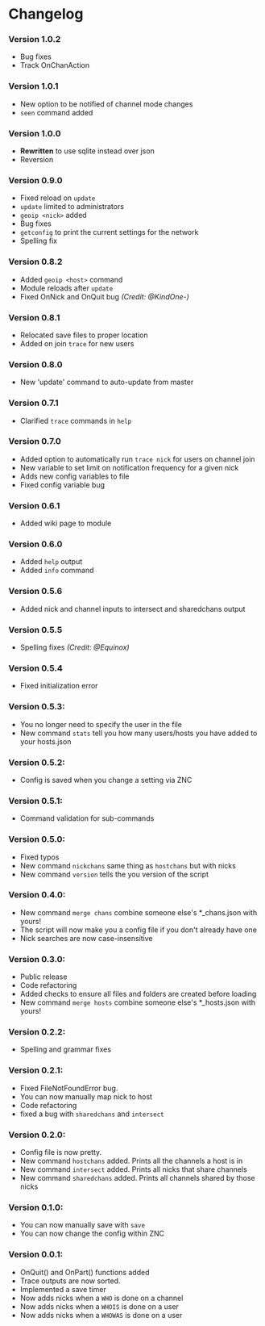 # Changelog

### Version 1.0.2
  *  Bug fixes
  * Track OnChanAction

### Version 1.0.1
  * New option to be notified of channel mode changes
  * `seen` command added

### Version 1.0.0
  * **Rewritten** to use sqlite instead over json
  * Reversion

### Version 0.9.0
  * Fixed reload on `update`
  * `update` limited to administrators
  * `geoip <nick>` added
  * Bug fixes
  * `getconfig` to print the current settings for the network
  * Spelling fix

### Version 0.8.2
  * Added `geoip <host>` command
  * Module reloads after `update`
  * Fixed OnNick and OnQuit bug *(Credit: @KindOne-)*

### Version 0.8.1
  * Relocated save files to proper location
  * Added on join `trace` for new users

### Version 0.8.0
  * New 'update' command to auto-update from master

### Version 0.7.1
  * Clarified `trace` commands in `help`

### Version 0.7.0
  * Added option to automatically run `trace nick` for users on channel join
  * New variable to set limit on notification frequency for a given nick
  * Adds new config variables to file
  * Fixed config variable bug

### Version 0.6.1
  * Added wiki page to module

### Version 0.6.0
  * Added `help` output
  * Added `info` command

### Version 0.5.6
  * Added nick and channel inputs to intersect and sharedchans output

### Version 0.5.5
  * Spelling fixes *(Credit: @Equinox)*

### Version 0.5.4
  * Fixed initialization error

### Version 0.5.3:
  * You no longer need to specify the user in the file
  * New command `stats` tell you how many users/hosts you have added to your hosts.json

### Version 0.5.2:
  * Config is saved when you change a setting via ZNC

### Version 0.5.1:
  * Command validation for sub-commands

### Version 0.5.0:
  * Fixed typos
  * New command `nickchans` same thing as `hostchans` but with nicks
  * New command `version` tells the you version of the script

### Version 0.4.0:
  * New command `merge chans` combine someone else's \*\_chans.json with yours!
  * The script will now make you a config file if you don't already have one
  * Nick searches are now case-insensitive

### Version 0.3.0:
  * Public release
  * Code refactoring
  * Added checks to ensure all files and folders are created before loading
  * New command `merge hosts` combine someone else's \*\_hosts.json with yours!

### Version 0.2.2:
  * Spelling and grammar fixes

### Version 0.2.1:
  * Fixed FileNotFoundError bug.
  * You can now manually map nick to host
  * Code refactoring
  * fixed a bug with `sharedchans` and `intersect`

### Version 0.2.0:
  * Config file is now pretty.
  * New command `hostchans` added. Prints all the channels a host is in
  * New command `intersect` added. Prints all nicks that share channels
  * New command `sharedchans` added. Prints all channels shared by those nicks

### Version 0.1.0:
  * You can now manually save with `save`
  * You can now change the config within ZNC

### Version 0.0.1:
  * OnQuit() and OnPart() functions added
  * Trace outputs are now sorted.
  * Implemented a save timer
  * Now adds nicks when a `WHO` is done on a channel
  * Now adds nicks when a `WHOIS` is done on a user
  * Now adds nicks when a `WHOWAS` is done on a user
